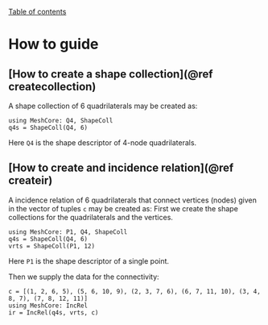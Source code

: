 [Table of contents](https://petrkryslucsd.github.io/MeshCore.jl/latest/index.html)

# How to guide

## [How to create a shape collection](@ref createcollection)

A shape collection of 6 quadrilaterals may be created as:
```
using MeshCore: Q4, ShapeColl
q4s = ShapeColl(Q4, 6)
```

Here `Q4` is the shape descriptor of 4-node quadrilaterals.


## [How to create and incidence relation](@ref createir)

A incidence relation of 6 quadrilaterals that connect vertices (nodes) given in the vector of tuples `c` may be created as: First we create the shape collections for the quadrilaterals and the vertices. 
```
using MeshCore: P1, Q4, ShapeColl
q4s = ShapeColl(Q4, 6)
vrts = ShapeColl(P1, 12)
```
Here `P1` is the shape descriptor of a single point.

Then we supply the data for the connectivity:
```
c = [(1, 2, 6, 5), (5, 6, 10, 9), (2, 3, 7, 6), (6, 7, 11, 10), (3, 4, 8, 7), (7, 8, 12, 11)]
using MeshCore: IncRel
ir = IncRel(q4s, vrts, c)
```


